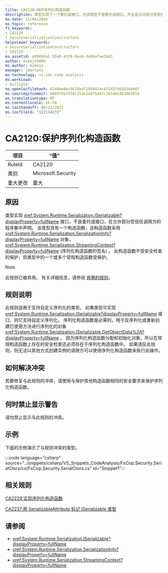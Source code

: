```yaml
---
title: CA2120:保护序列化构造函数
description: 类型实现了一个委托或接口，但该类型不是委托或接口，并且在允许部分受信任调用方的程序集中声明。
ms.date: 11/04/2016
ms.topic: reference
f1_keywords:
- CA2120
- SecureSerializationConstructors
helpviewer_keywords:
- SecureSerializationConstructors
- CA2120
ms.assetid: e9989da1-55a0-43f8-9aa9-da86afae3b41
author: mikejo5000
ms.author: mikejo
manager: jmartens
ms.technology: vs-ide-code-analysis
ms.workload:
- multiple
ms.openlocfilehash: 41ddbe0ec3675bdf2950414c6f1d3fdd3d3b0d67
ms.sourcegitcommit: 68897da7d74c31ae1ebf5d47c7b5ddc9b108265b
ms.translationtype: MT
ms.contentlocale: zh-CN
ms.lasthandoff: 08/13/2021
ms.locfileid: "122114233"
---
```

# <a name="ca2120-secure-serialization-constructors"></a>CA2120:保护序列化构造函数

|项目|“值”|
|-|-|
|RuleId|CA2120|
|类别|Microsoft.Security|
|重大更改|重大|

## <a name="cause"></a>原因
类型实现 <xref:System.Runtime.Serialization.ISerializable?displayProperty=fullName> 接口，不是委托或接口，在允许部分受信任调用方的程序集中声明。 该类型具有一个构造函数，该构造函数采用 <xref:System.Runtime.Serialization.SerializationInfo?displayProperty=fullName> 对象， <xref:System.Runtime.Serialization.StreamingContext?displayProperty=fullName> (序列化构造函数的签名) 。 此构造函数不受安全检查的保护，但类型中的一个或多个常规构造函数受保护。

> [!NOTE]
> 此规则已被弃用。 有关详细信息，请参阅 [弃用的规则](fxcop-unported-deprecated-rules.md)。

## <a name="rule-description"></a>规则说明
此规则适用于支持自定义序列化的类型。 如果类型可实现 <xref:System.Runtime.Serialization.ISerializable?displayProperty=fullName> 接口，则它支持自定义序列化。 序列化构造函数是必需的，用于反序列化或重新创建已使用方法进行序列化的对象 <xref:System.Runtime.Serialization.ISerializable.GetObjectData%2A?displayProperty=fullName> 。 因为序列化构造函数分配和初始化对象，所以在常规构造函数上存在的安全检查还必须存在于序列化构造函数中。 如果违反此规则，则无法以其他方式创建实例的调用方可以使用序列化构造函数来执行此操作。

## <a name="how-to-fix-violations"></a>如何解决冲突
若要修复与此规则的冲突，请使用与保护其他构造函数相同的安全要求来保护序列化构造函数。

## <a name="when-to-suppress-warnings"></a>何时禁止显示警告
请勿禁止显示与此规则的冲突。

## <a name="example"></a>示例
下面的示例演示了与规则冲突的类型。

:::code language="csharp" source="../snippets/csharp/VS_Snippets_CodeAnalysis/FxCop.Security.SerialCtors/cs/FxCop.Security.SerialCtors.cs" id="Snippet1":::

## <a name="related-rules"></a>相关规则
[CA2229:实现序列化构造函数](/dotnet/fundamentals/code-analysis/quality-rules/ca2229)

[CA2237:用 SerializableAttribute 标记 ISerializable 类型](/dotnet/fundamentals/code-analysis/quality-rules/ca2237)

## <a name="see-also"></a>请参阅

- <xref:System.Runtime.Serialization.ISerializable?displayProperty=fullName>
- <xref:System.Runtime.Serialization.SerializationInfo?displayProperty=fullName>
- <xref:System.Runtime.Serialization.StreamingContext?displayProperty=fullName>
